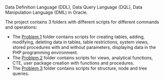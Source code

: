 Data Definition Language (DDL), Data Query Language (DQL), Data Manipulation Language (DML) in Oracle.

The project contains 3 folders with different scripts for different commands and operations:
- The [Problem 1](https://github.com/Iri25/ds-Iri25/tree/main/Problem%201) folder contains scripts for creating tables, adding, modifying, deleting data in tables, table restrictions, system views, stored procedures with and without parameters, displaying data in the PHP programming environment.
- The [Problem 2](https://github.com/Iri25/ds-Iri25/tree/main/Problem%202) folder contains scripts for views, analytical functions, CTE, user package creation with functions and procedures.
- The [Problem 3](https://github.com/Iri25/ds-Iri25/tree/main/Problem%203) folder contains scripts for structure, node and tree queries.
